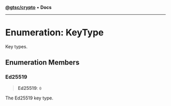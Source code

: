 [**@gtsc/crypto**](../README.md) • **Docs**

***

# Enumeration: KeyType

Key types.

## Enumeration Members

### Ed25519

> **Ed25519**: `0`

The Ed25519 key type.
